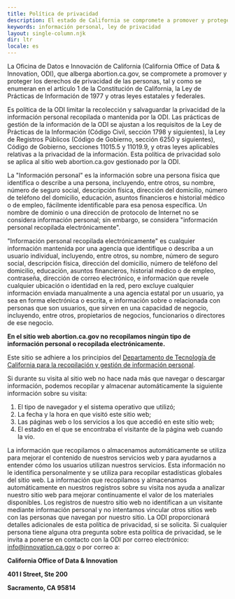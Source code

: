 ```yaml
---
title: Política de privacidad
description: El estado de California se compromete a promover y proteger los derechos de privacidad de las personas.
keywords: información personal, ley de privacidad
layout: single-column.njk
dir: ltr
locale: es
---
```


La Oficina de Datos e Innovación de California (California Office of Data & Innovation, ODI), que alberga abortion.ca.gov, se compromete a promover y proteger los derechos de privacidad de las personas, tal y como se enumeran en el artículo 1 de la Constitución de California, la Ley de Prácticas de Información de 1977 y otras leyes estatales y federales.

Es política de la ODI limitar la recolección y salvaguardar la privacidad de la información personal recopilada o mantenida por la ODI. Las prácticas de gestión de la información de la ODI se ajustan a los requisitos de la Ley de Prácticas de la Información (Código Civil, sección 1798 y siguientes), la Ley de Registros Públicos (Código de Gobierno, sección 6250 y siguientes), Código de Gobierno, secciones 11015.5 y 11019.9, y otras leyes aplicables relativas a la privacidad de la información. Esta política de privacidad solo se aplica al sitio web abortion.ca.gov gestionado por la ODI.

La "Información personal" es la información sobre una persona física que identifica o describe a una persona, incluyendo, entre otros, su nombre, número de seguro social, descripción física, dirección del domicilio, número de teléfono del domicilio, educación, asuntos financieros e historial médico o de empleo, fácilmente identificable para esa penosa específica. Un nombre de dominio o una dirección de protocolo de Internet no se considera información personal; sin embargo, se considera "información personal recopilada electrónicamente".

"Información personal recopilada electrónicamente" es cualquier información mantenida por una agencia que identifique o describa a un usuario individual, incluyendo, entre otros, su nombre, número de seguro social, descripción física, dirección del domicilio, número de teléfono del domicilio, educación, asuntos financieros, historial médico o de empleo, contraseña, dirección de correo electrónico, e información que revele cualquier ubicación o identidad en la red, pero excluye cualquier información enviada manualmente a una agencia estatal por un usuario, ya sea en forma electrónica o escrita, e información sobre o relacionada con personas que son usuarios, que sirven en una capacidad de negocio, incluyendo, entre otros, propietarios de negocios, funcionarios o directores de ese negocio.

**En el sitio web abortion.ca.gov no recopilamos ningún tipo de información personal o recopilada electrónicamente.**

Este sitio se adhiere a los principios del [Departamento de Tecnología de California para la recopilación y gestión de información personal](https://cdt.ca.gov/privacy-policy/).

Si durante su visita al sitio web no hace nada más que navegar o descargar información, podemos recopilar y almacenar automáticamente la siguiente información sobre su visita:

1. El tipo de navegador y el sistema operativo que utilizó;
2. La fecha y la hora en que visitó este sitio web;
3. Las páginas web o los servicios a los que accedió en este sitio web;
4. El estado en el que se encontraba el visitante de la página web cuando la vio.

La información que recopilamos o almacenamos automáticamente se utiliza para mejorar el contenido de nuestros servicios web y para ayudarnos a entender cómo los usuarios utilizan nuestros servicios. Esta información no le identifica personalmente y se utiliza para recopilar estadísticas globales del sitio web. La información que recopilamos y almacenamos automáticamente en nuestros registros sobre su visita nos ayuda a analizar nuestro sitio web para mejorar continuamente el valor de los materiales disponibles. Los registros de nuestro sitio web no identifican a un visitante mediante información personal y no intentamos vincular otros sitios web con las personas que navegan por nuestro sitio.
La ODI proporcionará detalles adicionales de esta política de privacidad, si se solicita. Si cualquier persona tiene alguna otra pregunta sobre esta política de privacidad, se le invita a ponerse en contacto con la ODI por correo electrónico: [info@innovation.ca.gov](mailto:info@innovation.ca.gov) o por correo a:

**California Office of Data & Innovation**

**401 I Street, Ste 200**

**Sacramento, CA 95814**
